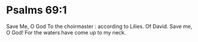 # Psalms 69:1

Save Me, O God To the choirmaster : according to Lilies. Of David. Save me, O God! For the waters have come up to my neck.
